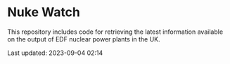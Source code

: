 # Nuke Watch

This repository includes code for retrieving the latest information available on the output of EDF nuclear power plants in the UK.

Last updated: 2023-09-04 02:14